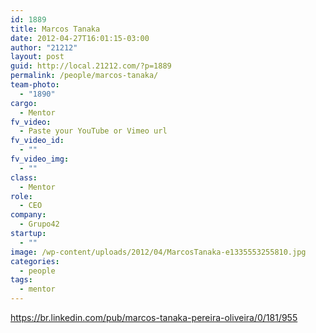 ```yaml
---
id: 1889
title: Marcos Tanaka
date: 2012-04-27T16:01:15-03:00
author: "21212"
layout: post
guid: http://local.21212.com/?p=1889
permalink: /people/marcos-tanaka/
team-photo:
  - "1890"
cargo:
  - Mentor
fv_video:
  - Paste your YouTube or Vimeo url
fv_video_id:
  - ""
fv_video_img:
  - ""
class:
  - Mentor
role:
  - CEO
company:
  - Grupo42
startup:
  - ""
image: /wp-content/uploads/2012/04/MarcosTanaka-e1335553255810.jpg
categories:
  - people
tags:
  - mentor
---
```

https://br.linkedin.com/pub/marcos-tanaka-pereira-oliveira/0/181/955